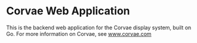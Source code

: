 # Corvae Web Application

This is the backend web application for the Corvae display system, built on Go. For more information on Corvae, see www.corvae.com